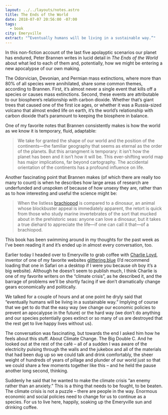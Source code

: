 ```yaml
---
layout: ../../layouts/notes.astro
title: The Ends of the World
date: 2018-07-07 20:56:00 -07:00
tags:
  - book
city: Emeryville
extract: "“Eventually humans will be living in a sustainable way.”"
---
```


In this non-fiction account of the last five apolayptic scenarios our planet has endured, Peter Brannen writes in lucid detail in _The Ends of the World_ about what led to each of them and, potentially, how we might be entering a new apocalypse of our own making.

The Odorvician, Devonian, and Permian mass extinctions, where more than 80% of all species were annihilated, share some common themes, according to Brannen. First, it’s almost never a single event that kills off a species or causes mass extinctions. Second, these events are attributable to our biosphere’s relationship with carbon dioxide. Whether that’s giant trees that caused one of the first ice ages, or whether it was a Russia-sized volcano that almost ended life on earth, it’s the world’s relationship with carbon dioxide that’s paramount to keeping the biosphere in balance.

One of my favorite notes that Brannen consistently makes is how the world as we know it is temporary, fluid, adaptable:

> We take for granted the shape of our world and the position of the continents—the familiar geography that seems as eternal as the order of the planets. But this arrangment is temporary: it isn’t how the planet has been and it isn’t how it will be. This ever-shifting world map has major implications, far beyond cartography. The accidental orientation of the continents has a profound influence on life.

Another fascinating point that Brannen makes (of which there are really too many to count) is when he describes how large areas of research are underfunded and unspoken of because of how unsexy they are, rather than as to how interesting and useful the science might be:

> When the listless [brachiopod](https://en.wikipedia.org/wiki/Brachiopod) is compared to a dinosaur, an animal whose blockbuster appeal is immediately apparent, the retort is quick from those who study marine invertebrates of the sort that mucked about in the prehistoric seas: anyone can love a dinosaur, but it takes a true diehard to appreciate the life—if one can call it that—of a brachiopod.

This book has been swimming around in my thoughts for the past week as I’ve been reading it and it’s ended up in almost every conversation, too.

Earlier today I headed over to Emeryville to grab coffee with [Charlie Loyd](https://twitter.com/vruba), inventor of one of my favorite websites [glittering.blue](http://glittering.blue/) (I’d recommend loading that one in Safari on a desktop if I were you because oh boy it’s a big website). Although he doesn’t seem to publish much, I think Charlie is one of my favorite writers on the “climate crisis”, as he described it, and the barrage of problems we’ll be shortly facing if we don’t dramatically change gears economically and politically.

We talked for a couple of hours and at one point he dryly said that “eventually humans will be living in a sustainable way.” Implying of course that we get to do that the easy way (we change our economic policies to prevent an apocalypse in the future) or the hard way (we don’t do anything and our species potentially goes extinct or so many of us are destroyed that the rest get to live happy lives without us).

The conversation was fascinating, but towards the end I asked him how he feels about this stuff. About Climate Change. The Big Double C. And he looked out at the rest of the café – all of a sudden I was aware of the electricity pulsing through the walls and the jukebox and all of the materials that had been dug up so we could talk and drink comfortably, the sheer weight of hundreds of years of pillage and plunder of our world just so that we could share a few moments together like this – and he held the pause another long second, thinking.

Suddenly he said that he wanted to make the climate crisis “an enemy rather than an anxiety.” This is a thing that needs to be fought, to be beaten. The climate crisis is not a puzzle – there are people in the way. Enormous economic and social policies need to change for us to continue as a species. For us to live here, happily, soaking up the Emeryville sun and drinking coffee.
